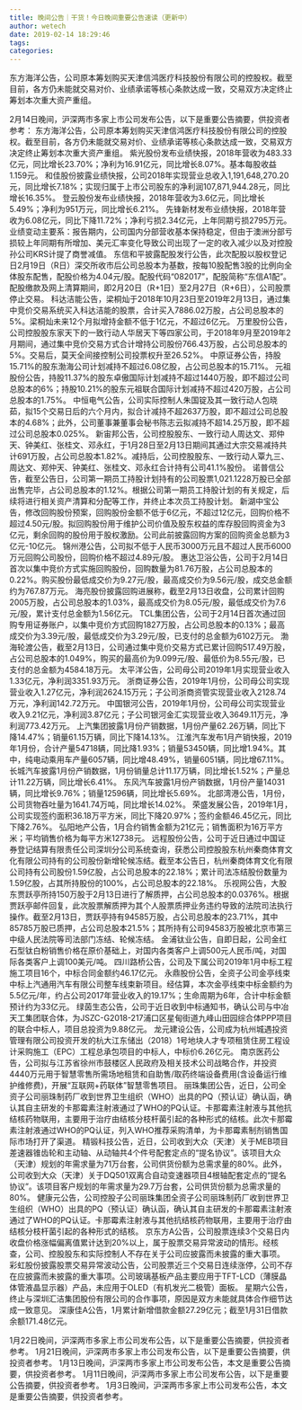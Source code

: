 ```yaml
---
title: 晚间公告｜干货！今日晚间重要公告速读（更新中）
author: wetech
date: 2019-02-14 18:29:46
tags: 
categories: 
---
```

东方海洋公告，公司原本筹划购买天津信鸿医疗科技股份有限公司的控股权。截至目前，各方仍未能就交易对价、业绩承诺等核心条款达成一致，交易双方决定终止筹划本次重大资产重组。
<!-- more -->
2月14日晚间，沪深两市多家上市公司发布公告，以下是重要公告摘要，供投资者参考：
东方海洋公告，公司原本筹划购买天津信鸿医疗科技股份有限公司的控股权。截至目前，各方仍未能就交易对价、业绩承诺等核心条款达成一致，交易双方决定终止筹划本次重大资产重组。
紫光股份发布业绩快报，2018年营收为483.33亿元，同比增长23.70%；净利为16.91亿元，同比增长8.07%。基本每股收益1.159元。
和佳股份披露业绩快报，公司2018年实现营业总收入1,191,648,270.20元，同比增长7.18%；实现归属于上市公司股东的净利润107,871,944.28元，同比增长16.35%。
登云股份发布业绩快报，2018年营收为3.6亿元，同比增长5.49%；净利为951万元，同比增长6.21%。
先锋新材发布业绩快报，2018年营收为6.08亿元，同比下降11.72%；净利亏损2.34亿元，上年同期亏损2795万元。业绩变动主要系：报告期内，公司国内分部营收基本保持稳定，但由于澳洲分部亏损较上年同期有所增加、美元汇率变化导致公司出现了一定的收入减少以及对控股孙公司KRS计提了商誉减值。
东信和平披露配股发行公告，此次配股以股权登记日2月19日（R日）深交所收市后公司总股本为基数，按每10股配售3股的比例向全体股东配售，配股价格为4.04元/股。配股代码“082017”，配股简称“东信A1配”。配股缴款及网上清算期间，即2月20日（R+1日）至2月27日（R+6日），公司股票停止交易。
科达洁能公告，梁桐灿于2018年10月23日至2019年2月13日，通过集中竞价交易系统买入科达洁能的股票，合计买入7886.02万股，占公司总股本的5%。梁桐灿未来12个月拟增持金额不低于1亿元，不超过6亿元。
万里股份公告，公司控股股东家天下的一致行动人华居天下等四家公司，于2018年9月至2019年2月期间，通过集中竞价交易方式合计增持公司股份766.43万股，占公司总股本的5%。交易后，莫天全间接控制公司投票权升至26.52%。
中原证券公告，持股15.71%的股东渤海公司计划减持不超过6.08亿股，占公司总股本的15.71%。
元祖股份公告，持股11.37%的股东卓傲国际计划减持不超过1440万股，即不超过公司总股本的6%；持股10.21%的股东元祖联合国际计划减持不超过420万股，占公司总股本的1.75%。
中恒电气公告，公司实际控制人朱国锭及其一致行动人包晓茹，拟15个交易日后的六个月内，拟合计减持不超2637万股，即不超过公司总股本的4.68%；此外，公司董事兼董事会秘书陈志云拟减持不超14.25万股，即不超过公司总股本0.025%。
新宙邦公告，公司控股股东、一致行动人周达文、郑仲天、钟美红、张桂文、邓永红，于1月28日至2月13日期间其通过大宗交易减持共计691万股，占公司总股本1.82%。减持后，公司控股股东、一致行动人覃九三、周达文、郑仲天、钟美红、张桂文、邓永红合计持有公司41.1%股份。
诺普信公告，截至公告日，公司第一期员工持股计划持有的公司股票1,021.1228万股已全部出售完毕，占公司总股本的1.12%。根据公司第一期员工持股计划的有关规定，后续将进行相关资产清算和分配等工作，并终止本次员工持股计划。
新湖中宝公告，修改回购股份预案，回购股份金额不低于6亿元，不超过12亿元，回购价格不超过4.50元/股。拟回购股份用于维护公司价值及股东权益的库存股回购资金为3亿元，剩余回购的股份用于股权激励。公司此前披露回购方案的回购资金总额为3亿元-10亿元。
锦州港公告，公司拟不低于人民币3000万元且不超过人民币6000万元回购公司股份，回购价格不超过4.89元/股。
惠达卫浴公告，公司于2月14日首次以集中竞价方式实施回购股份，回购数量为81.76万股，占公司总股本的0.22%。购买股份最低成交价为9.27元/股，最高成交价为9.56元/股，成交总金额约为767.87万元。
海亮股份披露回购进展称，截至2月13日收盘，公司累计回购2005万股，占公司总股本的1.03%，最高成交价为8.05元/股，最低成交价为7.6元/股，累计支付总金额为1.56亿元。
TCL集团公告，公司于2月14日首次通过回购专用证券账户，以集中竞价方式回购1827万股，占公司总股本的0.13%；最高成交价为3.39元/股，最低成交价为3.29元/股，已支付的总金额为6102万元。
渤海轮渡公告，截至2月13日，公司通过集中竞价交易方式已累计回购517.49万股，占公司总股本的1.049%，购买的最高价为9.099元/股、最低价为8.55元/股，已支付的总金额为4584.18万元。
太平洋公告，公司母公司2019年1月实现营业收入1.33亿元，净利润3351.93万元。
浙商证券公告，2019年1月份，公司母公司实现营业收入1.27亿元，净利润2624.15万元；子公司浙商资管实现营业收入2128.74万元，净利润142.72万元。
中国银河公告，2019年1月份，公司母公司实现营业收入9.21亿元，净利润3.87亿元；子公司银河金汇实现营业收入3649.11万元，净利润773.42万元。
上汽集团披露1月份产销数据，1月份产量62.26万辆，同比下降14.47%；销量61.15万辆，同比下降14.13%。
江淮汽车发布1月产销快报，2019年1月份，合计产量54718辆，同比降1.93%；销量53450辆，同比增1.94%。其中，纯电动乘用车产量6057辆，同比增48.49%，销量6051辆，同比增67.11%。
长城汽车披露1月份产销数据，1月份销量总计11.17万辆，同比增长1.52%；产量总计11.22万辆，同比增长6.41%。
东风汽车披露1月份产销数据，1月份产量14031辆，同比增长9.76%；销量12596辆，同比增长5.69%。
北部湾港公告，1月份，公司货物吞吐量为1641.74万吨，同比增长14.02%。
荣盛发展公告，2019年1月，公司实现签约面积36.18万平方米，同比下降20.97%；签约金额46.45亿元，同比下降2.76%。
弘阳地产公告，1月合约销售金额为21亿元；销售面积为16万平方米；平均销售价格为每平方米12738元。
远程股份公告，公司于近日通过中国证券登记结算有限责任公司深圳分公司系统查询，获悉公司控股股东杭州秦商体育文化有限公司持有的公司股份新增轮候冻结。截至本公告日，杭州秦商体育文化有限公司持有公司股份1.59亿股，占公司总股本的22.18%；累计司法冻结股份数量为1.59亿股，占其所持股份的100%，占公司总股本的22.18%。
乐视网公告，大股东贾跃亭所持150万股于2月13日进行了解质押，占公司总股本的0.0376%。根据贾跃亭邮件回复，此次股票解质押为其个人股票质押业务违约导致的法院司法执行操作。截至2月13日，贾跃亭持有94585万股，占公司总股本的23.71%，其中85785万股已质押，占公司总股本21.5%；其所持有公司94583万股被北京市第三中级人民法院等司法部门冻结、轮候冻结。
金浦钛业公告，自即日起，公司金红石型钛白粉销售价格在原价基础上，对国内各类客户上调500元人民币/吨，对国际各类客户上调100美元/吨。
四川路桥公告，公司及下属公司2019年1月中标工程施工项目16个，中标合同金额约46.17亿元。
永鼎股份公告，全资子公司金亭线束中标上汽通用汽车有限公司整车线束新项目。经估算，本次金亭线束中标金额约为5.5亿元/年，约占公司2017年营业收入的19.17%；生命周期为6年，合计中标金额预计约为33亿元。
绿茵生态公告，公司于近日收到中标通知书，确认公司与中冶天工集团联合体，为JSZC-G2018-217浦口区星甸街道九峰山田园综合体PPP项目的联合中标人，项目总投资为9.88亿元。
龙元建设公告，公司成为杭州城遇投资管理有限公司投资开发的杭大江东储出（2018）1号地块人才专项租赁住房工程设计采购施工（EPC）工程总承包项目的中标人，中标价6.26亿元。
南京医药公告，公司拟与江苏省徐州市鼓楼区人民政府及相关技术公司战略合作，并投资4440万元用于智慧零售所需场地租赁和自助售/取药终端设备费用(含设备运行维护维修费)，开展“互联网+药联体”智慧零售项目。
丽珠集团公告，近日，公司全资子公司丽珠制药厂收到世界卫生组织（WHO）出具的PQ（预认证）确认函，确认其自主研发的卡那霉素注射液通过了WHO的PQ认证。卡那霉素注射液与其他抗结核药物联用，主要用于治疗由结核分枝杆菌引起的各种形式的结核。此次卡那霉素注射液通过WHO的PQ认证，列入WHO推荐采购清单，为卡那霉素制剂销售国际市场打开了渠道。
精锻科技公告，近日，公司收到大众（天津）关于MEB项目差速器锥齿轮和主动轴、从动轴共4个件号配套定点的“提名协议”。该项目大众（天津）规划的年需求量为71万台套，公司供货份额为总需求量的80%。此外，公司收到大众（天津）关于DQ501双离合自动变速器项目4根轴配套定点的“提名协议”。该项目客户规划的年需求量为29.7万台套，公司供货份额为总需求量的80%。
健康元公告，公司控股子公司丽珠集团全资子公司丽珠制药厂收到世界卫生组织（WHO）出具的PQ（预认证）确认函，确认其自主研发的卡那霉素注射液通过了WHO的PQ认证。卡那霉素注射液与其他抗结核药物联用，主要用于治疗由结核分枝杆菌引起的各种形式的结核。
京东方A公告，公司股票连续3个交易日内收盘价格涨幅偏离值累计达到20%以上，属于股票交易异常波动的情形。经核查，公司、控股股东和实际控制人不存在关于公司应披露而未披露的重大事项。
彩虹股份披露股票交易异常波动公告，公司股票近三个交易日连续涨停，公司不存在应披露而未披露的重大事项。公司玻璃基板产品主要应用于TFT-LCD（薄膜晶体管液晶显示器）产品，未应用于OLED（有机发光二极管）面板。
星期六公告，终止与深圳汇洁集团股份有限公司的合作事项，原因是双方未能就具体合作细节达成一致意见。
深康佳A公告，1月累计新增借款金额27.29亿元；截至1月31日借款余额171.48亿元。
 
 
1月22日晚间，沪深两市多家上市公司发布公告，以下是重要公告摘要，供投资者参考。
1月21日晚间，沪深两市多家上市公司发布公告，以下是重要公告摘要，供投资者参考。
1月13日晚间，沪深两市多家上市公司发布公告，本文是重要公告摘要，供投资者参考。
1月11日晚间，沪深两市多家上市公司发布公告，以下是重要公告摘要，供投资者参考。
1月3日晚间，沪深两市多家上市公司发布公告，本文是重要公告摘要，供投资者参考。

